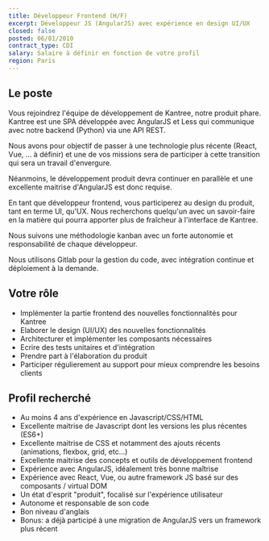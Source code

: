 ```yaml
---
title: Développeur Frontend (H/F)
excerpt: Développeur JS (AngularJS) avec expérience en design UI/UX
closed: false
posted: 06/01/2010
contract_type: CDI
salary: Salaire à définir en fonction de votre profil
region: Paris
---
```

## Le poste

Vous rejoindrez l'équipe de développement de Kantree, notre produit phare. Kantree est une SPA développée avec AngularJS et Less qui communique avec notre backend (Python) via une API REST.

Nous avons pour objectif de passer à une technologie plus récente (React, Vue, ... à définir) et une de vos missions sera de participer à cette transition qui sera un travail d'envergure.

Néanmoins, le développement produit devra continuer en parallèle et une excellente maitrise d'AngularJS est donc requise.

En tant que développeur frontend, vous participerez au design du produit, tant en terme UI, qu'UX. Nous recherchons quelqu'un avec un savoir-faire en la matière qui pourra apporter plus de fraîcheur à l'interface de Kantree.

Nous suivons une méthodologie kanban avec un forte autonomie et responsabilité de chaque développeur.

Nous utilisons Gitlab pour la gestion du code, avec intégration continue et déploiement à la demande.

## Votre rôle

- Implémenter la partie frontend des nouvelles fonctionnalités pour Kantree
- Elaborer le design (UI/UX) des nouvelles fonctionnalités
- Architecturer et implémenter les composants nécessaires
- Ecrire des tests unitaires et d'intégration
- Prendre part à l'élaboration du produit
- Participer régulierement au support pour mieux comprendre les besoins clients

## Profil recherché

- Au moins 4 ans d'expérience en Javascript/CSS/HTML
- Excellente maitrise de Javascript dont les versions les plus récentes (ES6+)
- Excellente maitrise de CSS et notamment des ajouts récents (animations, flexbox, grid, etc...)
- Excellente maitrise des concepts et outils de développement frontend
- Expérience avec AngularJS, idéalement très bonne maîtrise
- Expérience avec React, Vue, ou autre framework JS basé sur des composants / virtual DOM
- Un état d'esprit "produit", focalisé sur l'expérience utilisateur
- Autonome et responsable de son code
- Bon niveau d'anglais
- Bonus: a déjà participé à une migration de AngularJS vers un framework plus récent
